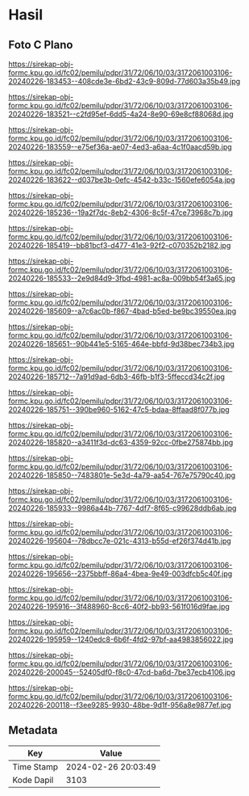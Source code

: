 # Hasil

## Foto C Plano

https://sirekap-obj-formc.kpu.go.id/fc02/pemilu/pdpr/31/72/06/10/03/3172061003106-20240226-183453--408cde3e-6bd2-43c9-809d-77d603a35b49.jpg

https://sirekap-obj-formc.kpu.go.id/fc02/pemilu/pdpr/31/72/06/10/03/3172061003106-20240226-183521--c2fd95ef-6dd5-4a24-8e90-69e8cf88068d.jpg

https://sirekap-obj-formc.kpu.go.id/fc02/pemilu/pdpr/31/72/06/10/03/3172061003106-20240226-183559--e75ef36a-ae07-4ed3-a6aa-4c1f0aacd59b.jpg

https://sirekap-obj-formc.kpu.go.id/fc02/pemilu/pdpr/31/72/06/10/03/3172061003106-20240226-183622--d037be3b-0efc-4542-b33c-1560efe6054a.jpg

https://sirekap-obj-formc.kpu.go.id/fc02/pemilu/pdpr/31/72/06/10/03/3172061003106-20240226-185236--19a2f7dc-8eb2-4306-8c5f-47ce73968c7b.jpg

https://sirekap-obj-formc.kpu.go.id/fc02/pemilu/pdpr/31/72/06/10/03/3172061003106-20240226-185419--bb81bcf3-d477-41e3-92f2-c070352b2182.jpg

https://sirekap-obj-formc.kpu.go.id/fc02/pemilu/pdpr/31/72/06/10/03/3172061003106-20240226-185533--2e9d84d9-3fbd-4981-ac8a-009bb54f3a65.jpg

https://sirekap-obj-formc.kpu.go.id/fc02/pemilu/pdpr/31/72/06/10/03/3172061003106-20240226-185609--a7c6ac0b-f867-4bad-b5ed-be9bc39550ea.jpg

https://sirekap-obj-formc.kpu.go.id/fc02/pemilu/pdpr/31/72/06/10/03/3172061003106-20240226-185651--90b441e5-5165-464e-bbfd-9d38bec734b3.jpg

https://sirekap-obj-formc.kpu.go.id/fc02/pemilu/pdpr/31/72/06/10/03/3172061003106-20240226-185712--7a91d9ad-6db3-46fb-b1f3-5ffeccd34c2f.jpg

https://sirekap-obj-formc.kpu.go.id/fc02/pemilu/pdpr/31/72/06/10/03/3172061003106-20240226-185751--390be960-5162-47c5-bdaa-8ffaad8f077b.jpg

https://sirekap-obj-formc.kpu.go.id/fc02/pemilu/pdpr/31/72/06/10/03/3172061003106-20240226-185820--a3411f3d-dc63-4359-92cc-0fbe275874bb.jpg

https://sirekap-obj-formc.kpu.go.id/fc02/pemilu/pdpr/31/72/06/10/03/3172061003106-20240226-185850--7483801e-5e3d-4a79-aa54-767e75790c40.jpg

https://sirekap-obj-formc.kpu.go.id/fc02/pemilu/pdpr/31/72/06/10/03/3172061003106-20240226-185933--9986a44b-7767-4df7-8f65-c99628ddb6ab.jpg

https://sirekap-obj-formc.kpu.go.id/fc02/pemilu/pdpr/31/72/06/10/03/3172061003106-20240226-195604--78dbcc7e-021c-4313-b55d-ef26f374d41b.jpg

https://sirekap-obj-formc.kpu.go.id/fc02/pemilu/pdpr/31/72/06/10/03/3172061003106-20240226-195656--2375bbff-86a4-4bea-9e49-003dfcb5c40f.jpg

https://sirekap-obj-formc.kpu.go.id/fc02/pemilu/pdpr/31/72/06/10/03/3172061003106-20240226-195916--3f488960-8cc6-40f2-bb93-561f016d9fae.jpg

https://sirekap-obj-formc.kpu.go.id/fc02/pemilu/pdpr/31/72/06/10/03/3172061003106-20240226-195959--1240edc8-6b6f-4fd2-97bf-aa4983856022.jpg

https://sirekap-obj-formc.kpu.go.id/fc02/pemilu/pdpr/31/72/06/10/03/3172061003106-20240226-200045--52405df0-f8c0-47cd-ba6d-7be37ecb4106.jpg

https://sirekap-obj-formc.kpu.go.id/fc02/pemilu/pdpr/31/72/06/10/03/3172061003106-20240226-200118--f3ee9285-9930-48be-9d1f-956a8e9877ef.jpg


## Metadata

| Key        | Value               |
| ---------- | ------------------- |
| Time Stamp | 2024-02-26 20:03:49 |
| Kode Dapil | 3103                |



